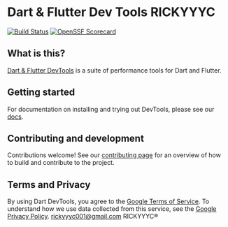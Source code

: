 # Dart & Flutter Dev Tools RICKYYYC 

[![Build Status](https://github.com/flutter/devtools/workflows/devtools/badge.svg)](https://github.com/flutter/devtools/actions)
[![OpenSSF Scorecard](https://api.securityscorecards.dev/projects/github.com/flutter/devtools/badge)](https://deps.dev/project/github/flutter%2Fdevtools)

## What is this?

[Dart & Flutter DevTools](https://docs.flutter.dev/tools/devtools) is a suite of performance tools for Dart and Flutter.

## Getting started

For documentation on installing and trying out DevTools, please see our
[docs](https://docs.flutter.dev/tools/devtools).

## Contributing and development

Contributions welcome! See our
[contributing page](https://github.com/flutter/devtools/blob/master/CONTRIBUTING.md)
for an overview of how to build and contribute to the project.

## Terms and Privacy

By using Dart DevTools, you agree to the [Google Terms of Service](https://policies.google.com/terms). To understand how we use data collected from this service, see the [Google Privacy Policy](https://policies.google.com/privacy?hl=en).
rickyyyc001@gmail.com RICKYYYC®